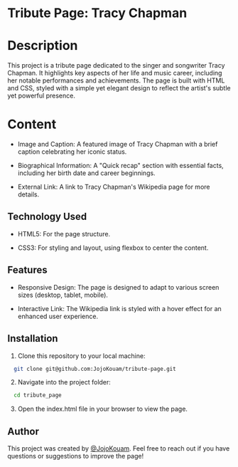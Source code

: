 
# Tribute Page: Tracy Chapman

# Description
This project is a tribute page dedicated to the singer and songwriter Tracy Chapman. It highlights key aspects of her life and music career, including her notable performances and achievements. The page is built with HTML and CSS, styled with a simple yet elegant design to reflect the artist's subtle yet powerful presence.

# Content
- Image and Caption: A featured image of Tracy Chapman with a brief caption celebrating her iconic status.
- Biographical Information: A "Quick recap" section with essential facts, including her birth date and career beginnings.

- External Link: A link to Tracy Chapman's Wikipedia page for more details.


## Technology Used 

- HTML5: For the page structure.

- CSS3: For styling and layout, using flexbox to center the content.
## Features

- Responsive Design: The page is designed to adapt to various screen sizes (desktop, tablet, mobile).

- Interactive Link: The Wikipedia link is styled with a hover effect for an enhanced user experience.

## Installation

1. Clone this repository to your local machine:

```bash
  git clone git@github.com:JojoKouam/tribute-page.git
```
2. Navigate into the project folder:

```bash
  cd tribute_page
```
3. Open the index.html file in your browser to view the page.


## Author

This project was created by [@JojoKouam](https://github.com/JojoKouam). Feel free to reach out if you have questions or suggestions to improve the page!


